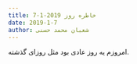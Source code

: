 ```yaml
---
title: خاطره روز 2019-1-7
date: 2019-1-7
author: شعبان محمد حسنی
---
```


امروزم یه روز عادی بود مثل روزای گذشته.